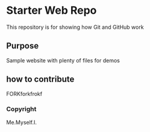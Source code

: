 # Starter Web Repo

This repository is for showing how Git and GitHub work

## Purpose

Sample website with plenty of files for demos
## how to contribute

FORKforkfrokf

### Copyright

Me.Myself.I.